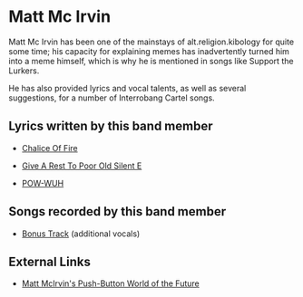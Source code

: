 # Matt Mc Irvin

Matt Mc Irvin has been one of the mainstays of alt.religion.kibology for quite some time; his capacity for explaining memes has inadvertently turned him into a meme himself, which is why he is mentioned in songs like Support the Lurkers.

He has also provided lyrics and vocal talents, as well as several suggestions, for a number of Interrobang Cartel songs.

## Lyrics written by this band member

* [Chalice Of Fire](/chalice-of-fire)

* [Give A Rest To Poor Old Silent E](/give-a-rest-to-poor-old-silent-e)

* [POW-WUH](/pow-wuh)

## Songs recorded by this band member

* [Bonus Track](/bonus-track) (additional vocals) 

## External Links

* [Matt McIrvin's Push-Button World of the Future](http://world.std.com/~mmcirvin/)